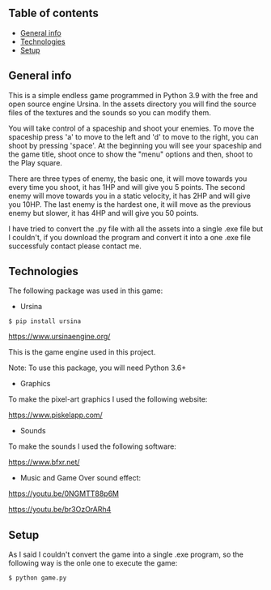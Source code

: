 ## Table of contents
* [General info](#general-info)
* [Technologies](#technologies)
* [Setup](#setup)

## General info

This is a simple endless game programmed in Python 3.9 with the free and open source engine Ursina. In the assets directory you will find the source files of the textures and the sounds so you can modify them.

You will take control of a spaceship and shoot your enemies. To move the spaceship press 'a' to move to the left and 'd' to move to the right, you can shoot by pressing 'space'.
At the beginning you will see your spaceship and the game title, shoot once to show the "menu" options and then, shoot to the Play square.

There are three types of enemy, the basic one, it will move towards you every time you shoot, it has 1HP and will give you 5 points. The second enemy will move towards you in a static velocity, it has 2HP and will give you 10HP. The last enemy is the hardest one, it will move as the previous enemy but slower, it has 4HP and will give you 50 points.

I have tried to convert the .py file with all the assets into a single .exe file but I couldn't, if you download the program and convert it into a one .exe file successfuly contact please contact me.

## Technologies

The following package was used in this game:

- Ursina
```
$ pip install ursina
```
https://www.ursinaengine.org/


This is the game engine used in this project.

Note: To use this package, you will need Python 3.6+

- Graphics

To make the pixel-art graphics I used the following website:

https://www.piskelapp.com/

- Sounds

To make the sounds I used the following software:

https://www.bfxr.net/

- Music and Game Over sound effect:

https://youtu.be/0NGMTT88p6M

https://youtu.be/br3OzOrARh4


## Setup

As I said I couldn't convert the game into a single .exe program, so the following way is the onle one to execute the game:
```
$ python game.py
```


